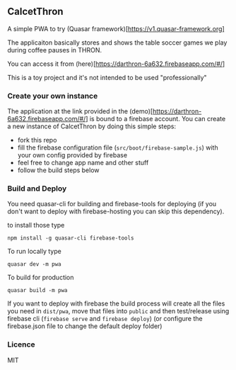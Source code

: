 ## CalcetThron

A simple PWA to try (Quasar framework)[https://v1.quasar-framework.org]

The applicaiton basically stores and shows the table soccer games we play during coffee pauses in THRON.

You can access it from (here)[https://darthron-6a632.firebaseapp.com/#/]

This is a toy project and it's not intended to be used "professionally"

### Create your own instance

The application at the link provided in the (demo)[https://darthron-6a632.firebaseapp.com/#/] is bound to a firebase account. You can create a new instance of CalcetThron by doing this simple steps:
 - fork this repo
 - fill the firebase configuration file (`src/boot/firebase-sample.js`) with your own config provided by firebase
 - feel free to change app name and other stuff
 - follow the build steps below

### Build and Deploy

You need quasar-cli for building and firebase-tools for deploying (if you don't want to deploy with firebase-hosting you can skip this dependency).

to install those type

```
npm install -g quasar-cli firebase-tools
```

To run locally type

```
quasar dev -m pwa
```

To build for production

```
quasar build -m pwa
```

If you want to deploy with firebase the build process will create all the files you need in `dist/pwa`, move that files into `public` and then test/release using firebase cli (`firebase serve` and `firebase deploy`) (or configure the firebase.json file to change the default deploy folder)

### Licence

MIT